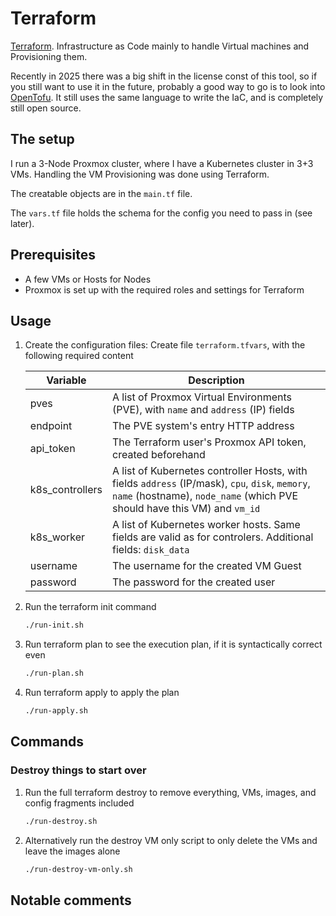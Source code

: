 # Terraform

[Terraform](https://developer.hashicorp.com/terraform). Infrastructure as Code mainly to handle Virtual machines and Provisioning them.

Recently in 2025 there was a big shift in the license const of this tool, so if you still want to use it in the future, probably a good way to go is to look into [OpenTofu](https://opentofu.org/). It still uses the same language to write the IaC, and is completely still open source.

## The setup

I run a 3-Node Proxmox cluster, where I have a Kubernetes cluster in 3+3 VMs. Handling the VM Provisioning was done using Terraform.

The creatable objects are in the `main.tf` file.

The `vars.tf` file holds the schema for the config you need to pass in (see later).

## Prerequisites

- A few VMs or Hosts for Nodes
- Proxmox is set up with the required roles and settings for Terraform

## Usage

1. Create the configuration files: Create file `terraform.tfvars`, with the following required content

    | Variable | Description |
    |----------|-------------|
    |pves|A list of Proxmox Virtual Environments (PVE), with `name` and `address` (IP) fields|
    |endpoint|The PVE system's entry HTTP address|
    |api_token|The Terraform user's Proxmox API token, created beforehand|
    |k8s_controllers|A list of Kubernetes controller Hosts, with fields `address` (IP/mask), `cpu`, `disk`, `memory`, `name` (hostname), `node_name` (which PVE should have this VM) and `vm_id`|
    |k8s_worker|A list of Kubernetes worker hosts. Same fields are valid as for controlers. Additional fields: `disk_data`|
    |username|The username for the created VM Guest|
    |password|The password for the created user|

2. Run the terraform init command

    ```bash
    ./run-init.sh
    ```

3. Run terraform plan to see the execution plan, if it is syntactically correct even

    ```bash
    ./run-plan.sh
    ```

4. Run terraform apply to apply the plan

    ```bash
    ./run-apply.sh
    ```

## Commands

### Destroy things to start over

1. Run the full terraform destroy to remove everything, VMs, images, and config fragments included

    ```bash
    ./run-destroy.sh
    ```

2. Alternatively run the destroy VM only script to only delete the VMs and leave the images alone

    ```bash
    ./run-destroy-vm-only.sh
    ```

## Notable comments
